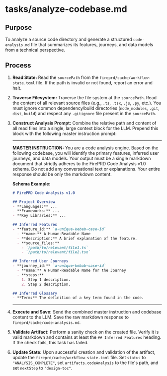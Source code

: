 # tasks/analyze-codebase.md

## Purpose
To analyze a source code directory and generate a structured `code-analysis.md` file that summarizes its features, journeys, and data models from a technical perspective.

## Process

1.  **Read State:** Read the `sourcePath` from the `fireprd/cache/workflow-state.toml` file. If the path is invalid or not found, report an error and halt.

2.  **Traverse Filesystem:** Traverse the file system at the `sourcePath`. Read the content of all relevant source files (e.g., `.ts`, `.tsx`, `.js`, `.py`, etc.). You must ignore common dependency/build directories (`node_modules`, `.git`, `dist`, `build`) and respect any `.gitignore` file present in the `sourcePath`.

3.  **Construct Analysis Prompt:** Combine the relative path and content of all read files into a single, large context block for the LLM. Prepend this block with the following master instruction prompt:

    ---
    **MASTER INSTRUCTION:**
    You are a code analysis engine. Based on the following codebase, you will identify the primary features, inferred user journeys, and data models. Your output must be a single markdown document that strictly adheres to the FirePRD Code Analysis v1.0 schema. Do not add any conversational text or explanations. Your entire response should be only the markdown content.

    **Schema Example:**
    ```markdown
    # FirePRD Code Analysis v1.0

    ## Project Overview
    - **Languages:** ...
    - **Frameworks:** ...
    - **Key Libraries:** ...

    ## Inferred Features
    - **feature_id:** `a-unique-kebab-case-id`
      - **name:** A Human-Readable Name
      - **description:** A brief explanation of the feature.
      - **source_files:**
        - `/path/to/relevant/file1.ts`
        - `/path/to/relevant/file2.tsx`

    ## Inferred User Journeys
    - **journey_id:** `a-unique-kebab-case-id`
      - **name:** A Human-Readable Name for the Journey
      - **steps:**
        1. Step 1 description.
        2. Step 2 description.
    
    ## Inferred Glossary
    - **Term:** The definition of a key term found in the code.
    ```
    ---

4.  **Execute and Save:** Send the combined master instruction and codebase content to the LLM. Save the raw markdown response to `fireprd/cache/code-analysis.md`.

5.  **Validate Artifact:** Perform a sanity check on the created file. Verify it is valid markdown and contains at least the `## Inferred Features` heading. If the check fails, this task has failed.

6.  **Update State:** Upon successful creation and validation of the artifact, update the `fireprd/cache/workflow-state.toml` file. Set `status` to `"ANALYSIS_COMPLETE"`, set `artifacts.codeAnalysis` to the file's path, and set `nextStep` to `"design-toc"`.
